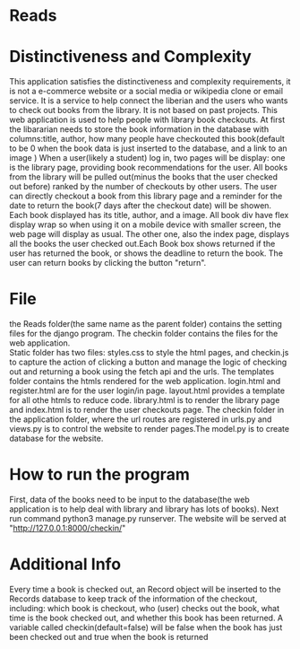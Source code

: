 # Reads 
# Distinctiveness and Complexity
This application satisfies the distinctiveness and complexity requirements, it is not a e-commerce website or a social media or wikipedia clone or email service. It is a service to help connect the liberian and the users who wants to check out books from the library.  It is not based on past projects. 
This web application is used to help people with library book checkouts. 
At first the libararian needs to store the book information in the database with columns:title, author, how many people have checkouted this book(default to be 0 when the book data is just inserted to the database, and a link to an image )
When a user(likely a student) log in, two pages will be display: 
one is the library page, providing book recommendations for the user. All books from the library will be pulled out(minus the books that the user checked out before) ranked by the number of checkouts by other users. The user can directly checkout a book from this library page and a reminder for the date to return the book(7 days after the checkout date) will be showen. Each book displayed has its title, author, and a image. All book div have flex display wrap so when using it on a mobile device with smaller screen, the web page will display as usual.
The other one, also the index page, displays all the books the user checked out.Each Book box shows returned if the user has returned the book, or shows the deadline to return the book. The user can return books by clicking the button "return". 

# File 
the Reads folder(the same name as the parent folder) contains the setting files for the django program. The checkin folder contains the files for the web application.  
Static folder has two files: styles.css to style the html pages, and checkin.js to capture the action of clicking a button and manage the logic of checking out and returning a book using the fetch api and the urls. 
The templates folder contains the htmls rendered for the web application. login.html and register.html are for the user login/in page. layout.html provides a template for all othe htmls to reduce code.  library.html is to render the library page and index.html is to render the user checkouts page. 
The checkin folder in the application folder, where the url routes are registered in urls.py and views.py is to control the website to render pages.The model.py is to create database for the website. 
# How to run the program
First, data of the books need to be input to the database(the web application is to help deal with library and library has lots of books). Next run command python3 manage.py runserver. The website will be served at 
"http://127.0.0.1:8000/checkin/"

# Additional Info
Every time a book is checked out, an Record object will be inserted to the Records database to keep track of the information of the checkout, including: which book is checkout, who (user) checks out the book, what time is the book checked out, and whether this book has been returned. A variable called checkin(default=false) will be false when the book has just been checked out and true when the book is returned